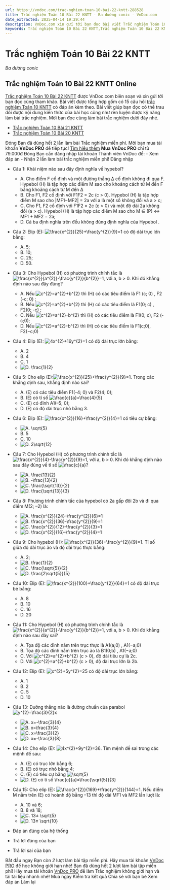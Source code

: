 ```yaml
---
url: https://vndoc.com/trac-nghiem-toan-10-bai-22-kntt-288528
title: Trắc nghiệm Toán 10 Bài 22 KNTT - Ba đường conic - VnDoc.com
date_extracted: 2025-04-14 19:29:44
description: VnDoc.com xin gửi tới bạn đọc bài viết Trắc nghiệm Toán 10 Bài 22 KNTT. Mời các bạn cùng tham khảo chi tiết.
keywords: Trắc nghiệm Toán 10 Bài 22 KNTT,Trắc nghiệm Toán 10 Bài 22 KNTT online,trắc nghiệm toán 10,trắc nghiệm toán 10 KNTT,toán 10,toán lớp 10,toán 10 KNTT,toán 10 bài 22,Ba đường conic
---
```


# Trắc nghiệm Toán 10 Bài 22 KNTT
 _Ba đường conic_
## Trắc nghiệm Toán 10 Bài 22 KNTT Online
[Trắc nghiệm Toán 10 Bài 22 KNTT](<https://vndoc.com/trac-nghiem-toan-10-bai-22-kntt-288528>) được VnDoc.com biên soạn và xin gửi tới bạn đọc cùng tham khảo. Bài viết được tổng hợp gồm có 15 câu hỏi [trắc nghiệm Toán 10 KNTT](<https://vndoc.com/test-mon-toan-lop10>) có đáp án kèm theo. Bài viết giúp bạn đọc có thể trau dồi được nội dung kiến thức của bài học cũng như rèn luyện được kỹ năng làm bài trắc nghiệm. Mời bạn đọc cùng làm bài trắc nghiệm dưới đây nhé.
  * [Trắc nghiệm Toán 10 Bài 21 KNTT](<https://vndoc.com/trac-nghiem-toan-10-bai-21-kntt-288521>)
  * [Trắc nghiệm Toán 10 Bài 20 KNTT](<https://vndoc.com/trac-nghiem-toan-10-bai-20-kntt-288516>)

Đóng
Bạn đã dùng hết 2 lần làm bài Trắc nghiệm miễn phí. Mời bạn mua tài khoản **VnDoc PRO** để tiếp tục\! [Tìm hiểu thêm](</pro>)
**Mua VnDoc PRO** chỉ từ 79.000đ
Đóng
Bạn cần đăng nhập tài khoản Thành viên VnDoc để:
\- Xem đáp án
\- Nhận 2 lần làm bài trắc nghiệm miễn phí\!
Đăng nhập 
  * Câu 1:
Khái niệm nào sau đây định nghĩa về hypebol?
    * A. Cho điểm F cố định và một đường thẳng ∆ cố định không đi qua F. Hypebol \(H\) là tập hợp các điểm M sao cho khoảng cách từ M đến F bằng khoảng cách từ M đến ∆
    * B. Cho F1, F2 cố định với F1F2 = 2c \(c > 0\). Hypebol \(H\) là tập hợp điểm M sao cho |MF1−MF2| = 2a với a là một số không đổi và a > c;
    * C. Cho F1, F2 cố định với F1F2 = 2c \(c > 0\) và một độ dài 2a không đổi \(a > c\). Hypebol \(H\) là tập hợp các điểm M sao cho M ∈ \(P\) ⇔ MF1 + MF2 = 2a;
    * D. Cả ba định nghĩa trên đều không đúng định nghĩa của Hypebol .
  * Câu 2:
Elip \(E\): ![\\frac{x^{2}}{25}+\\frac{y^{2}}{9}=1](https://tex.vdoc.vn?tex=%5Cfrac%7Bx%5E%7B2%7D%7D%7B25%7D%2B%5Cfrac%7By%5E%7B2%7D%7D%7B9%7D%3D1) có độ dài trục lớn bằng:
    * A. 5;
    * B. 10;
    * C. 25;
    * D. 50.
  * Câu 3:
Cho Hypebol \(H\) có phương trình chính tắc là ![\\frac{x^{2}}{a^{2}}-\\frac{y^{2}}{b^{2}}=1](https://tex.vdoc.vn?tex=%5Cfrac%7Bx%5E%7B2%7D%7D%7Ba%5E%7B2%7D%7D-%5Cfrac%7By%5E%7B2%7D%7D%7Bb%5E%7B2%7D%7D%3D1), với a, b > 0\. Khi đó khẳng định nào sau đây đúng?
    * A. Nếu ![c^{2}=a^{2}+b^{2}](https://tex.vdoc.vn?tex=c%5E%7B2%7D%3Da%5E%7B2%7D%2Bb%5E%7B2%7D) thì \(H\) có các tiêu điểm là F1 \(c; 0\) , F2 \(-c; 0\) ;
    * B. Nếu ![c^{2}=a^{2}+b^{2}](https://tex.vdoc.vn?tex=c%5E%7B2%7D%3Da%5E%7B2%7D%2Bb%5E%7B2%7D) thì \(H\) có các tiêu điểm là F1\(0; c\) , F2\(0; -c\) ;
    * C. Nếu ![c^{2}=a^{2}-b^{2}](https://tex.vdoc.vn?tex=c%5E%7B2%7D%3Da%5E%7B2%7D-b%5E%7B2%7D) thì \(H\) có các tiêu điểm là F1\(0; c\), F2 \(-c;0\);
    * D. Nếu ![c^{2}=a^{2}-b^{2}](https://tex.vdoc.vn?tex=c%5E%7B2%7D%3Da%5E%7B2%7D-b%5E%7B2%7D) thì \(H\) có các tiêu điểm là F1\(c;0\), F2\(−c;0\)
  * Câu 4:
Elip \(E\): ![4x^{2}+16y^{2}=1](https://tex.vdoc.vn?tex=4x%5E%7B2%7D%2B16y%5E%7B2%7D%3D1) có độ dài trục lớn bằng:
    * A. 2
    * B. 4
    * C. 1
    * ![D. \\frac{1}{2}](https://tex.vdoc.vn?tex=D.%20%5Cfrac%7B1%7D%7B2%7D)
  * Câu 5:
Cho elip \(E\):![\\frac{x^{2}}{25}+\\frac{y^{2}}{9}=1](https://tex.vdoc.vn?tex=%5Cfrac%7Bx%5E%7B2%7D%7D%7B25%7D%2B%5Cfrac%7By%5E%7B2%7D%7D%7B9%7D%3D1). Trong các khẳng định sau, khẳng định nào sai?
    * A. \(E\) có các tiêu điểm F1\(–4; 0\) và F2\(4; 0\);
    * B. \(E\) có tỉ số ![\\frac{c}{a}=\\frac{4}{5}](https://tex.vdoc.vn?tex=%5Cfrac%7Bc%7D%7Ba%7D%3D%5Cfrac%7B4%7D%7B5%7D)
    * C. \(E\) có đỉnh A1\(–5; 0\);
    * D. \(E\) có độ dài trục nhỏ bằng 3.
  * Câu 6:
Elip \(E\): ![\\frac{x^{2}}{16}+\\frac{y^{2}}{4}=1](https://tex.vdoc.vn?tex=%5Cfrac%7Bx%5E%7B2%7D%7D%7B16%7D%2B%5Cfrac%7By%5E%7B2%7D%7D%7B4%7D%3D1) có tiêu cự bằng:
    * ![A. \\sqrt{5}](https://tex.vdoc.vn?tex=A.%20%5Csqrt%7B5%7D)
    * B. 5
    * C. 10
    * ![D. 2\\sqrt{12}](https://tex.vdoc.vn?tex=D.%202%5Csqrt%7B12%7D)
  * Câu 7:
Cho Hypebol \(H\) có phương trình chính tắc là ![\\frac{x^{2}}{4}-\\frac{y^{2}}{9}=1](https://tex.vdoc.vn?tex=%5Cfrac%7Bx%5E%7B2%7D%7D%7B4%7D-%5Cfrac%7By%5E%7B2%7D%7D%7B9%7D%3D1), với a, b > 0\. Khi đó khẳng định nào sau đây đúng về tỉ số ![\\frac{c}{a}](https://tex.vdoc.vn?tex=%5Cfrac%7Bc%7D%7Ba%7D)?
    * ![A. \\frac{13}{2}](https://tex.vdoc.vn?tex=A.%20%5Cfrac%7B13%7D%7B2%7D)
    * ![B. -\\frac{13}{2}](https://tex.vdoc.vn?tex=B.%20-%5Cfrac%7B13%7D%7B2%7D)
    * ![C. \\frac{\\sqrt{13}}{2}](https://tex.vdoc.vn?tex=C.%20%5Cfrac%7B%5Csqrt%7B13%7D%7D%7B2%7D)
    * ![D. \\frac{\\sqrt{13}}{3}](https://tex.vdoc.vn?tex=D.%20%5Cfrac%7B%5Csqrt%7B13%7D%7D%7B3%7D)
  * Câu 8:
Phương trình chính tắc của hypebol có 2a gấp đôi 2b và đi qua điểm M\(2; –2\) là:
    * ![A. \\frac{x^{2}}{24}-\\frac{y^{2}}{6}=1](https://tex.vdoc.vn?tex=A.%20%5Cfrac%7Bx%5E%7B2%7D%7D%7B24%7D-%5Cfrac%7By%5E%7B2%7D%7D%7B6%7D%3D1)
    * ![B. \\frac{x^{2}}{36}-\\frac{y^{2}}{9}=1](https://tex.vdoc.vn?tex=B.%20%5Cfrac%7Bx%5E%7B2%7D%7D%7B36%7D-%5Cfrac%7By%5E%7B2%7D%7D%7B9%7D%3D1)
    * ![C. \\frac{x^{2}}{12}-\\frac{y^{2}}{3}=1](https://tex.vdoc.vn?tex=C.%20%5Cfrac%7Bx%5E%7B2%7D%7D%7B12%7D-%5Cfrac%7By%5E%7B2%7D%7D%7B3%7D%3D1)
    * ![D. \\frac{x^{2}}{16}-\\frac{y^{2}}{4}=1](https://tex.vdoc.vn?tex=D.%20%5Cfrac%7Bx%5E%7B2%7D%7D%7B16%7D-%5Cfrac%7By%5E%7B2%7D%7D%7B4%7D%3D1)
  * Câu 9:
Cho hypebol \(H\): ![\\frac{x^{2}}{36}+\\frac{y^{2}}{9}=1](https://tex.vdoc.vn?tex=%5Cfrac%7Bx%5E%7B2%7D%7D%7B36%7D%2B%5Cfrac%7By%5E%7B2%7D%7D%7B9%7D%3D1). Tỉ số giữa độ dài trục ảo và độ dài trục thực bằng:
    * A. 2;
    * ![B. \\frac{1}{2}](https://tex.vdoc.vn?tex=B.%20%5Cfrac%7B1%7D%7B2%7D)
    * ![C. \\frac{\\sqrt{5}}{2}](https://tex.vdoc.vn?tex=C.%20%5Cfrac%7B%5Csqrt%7B5%7D%7D%7B2%7D)
    * ![D. \\frac{2\\sqrt{5}}{5}](https://tex.vdoc.vn?tex=D.%20%5Cfrac%7B2%5Csqrt%7B5%7D%7D%7B5%7D)
  * Câu 10:
Elip \(E\): ![\\frac{x^{2}}{100}+\\frac{y^{2}}{64}=1](https://tex.vdoc.vn?tex=%5Cfrac%7Bx%5E%7B2%7D%7D%7B100%7D%2B%5Cfrac%7By%5E%7B2%7D%7D%7B64%7D%3D1) có độ dài trục bé bằng:
    * A. 8
    * B. 10
    * C. 16
    * D. 20
  * Câu 11:
Cho Hypebol \(H\) có phương trình chính tắc là ![\\frac{x^{2}}{a^{2}}-\\frac{y^{2}}{b^{2}}=1](https://tex.vdoc.vn?tex=%5Cfrac%7Bx%5E%7B2%7D%7D%7Ba%5E%7B2%7D%7D-%5Cfrac%7By%5E%7B2%7D%7D%7Bb%5E%7B2%7D%7D%3D1), với a, b > 0\. Khi đó khẳng định nào sau đây sai?
    * A. Tọa độ các đỉnh nằm trên trục thực là A1\(a;0\) , A1\(−a;0\)
    * B. Tọa độ các đỉnh nằm trên trục ảo là B1\(0;b\) , A1\(−a;0\)
    * C. Với ![c^{2}=a^{2}+b^{2}](https://tex.vdoc.vn?tex=c%5E%7B2%7D%3Da%5E%7B2%7D%2Bb%5E%7B2%7D) \(c > 0\), độ dài tiêu cự là 2c.
    * D. Với ![c^{2}=a^{2}+b^{2}](https://tex.vdoc.vn?tex=c%5E%7B2%7D%3Da%5E%7B2%7D%2Bb%5E%7B2%7D) \(c > 0\), độ dài trục lớn là 2b.
  * Câu 12:
Elip \(E\): ![x^{2}+5y^{2}=25](https://tex.vdoc.vn?tex=x%5E%7B2%7D%2B5y%5E%7B2%7D%3D25) có độ dài trục lớn bằng:
    * A. 1
    * B. 2
    * C. 5
    * D. 10
  * Câu 13:
Đường thẳng nào là đường chuẩn của parabol ![y^{2}=\\frac{3}{2}x](https://tex.vdoc.vn?tex=y%5E%7B2%7D%3D%5Cfrac%7B3%7D%7B2%7Dx)
    * ![A. x=-\\frac{3}{4}](https://tex.vdoc.vn?tex=A.%20x%3D-%5Cfrac%7B3%7D%7B4%7D)
    * ![B. x=\\frac{3}{4}](https://tex.vdoc.vn?tex=B.%20x%3D%5Cfrac%7B3%7D%7B4%7D)
    * ![C. x=\\frac{3}{2}](https://tex.vdoc.vn?tex=C.%20x%3D%5Cfrac%7B3%7D%7B2%7D)
    * ![D. x=-\\frac{3}{8}](https://tex.vdoc.vn?tex=D.%20x%3D-%5Cfrac%7B3%7D%7B8%7D)
  * Câu 14:
Cho elip \(E\): ![4x^{2}+9y^{2}=36](https://tex.vdoc.vn?tex=4x%5E%7B2%7D%2B9y%5E%7B2%7D%3D36). Tìm mệnh đề sai trong các mệnh đề sau:
    * A. \(E\) có trục lớn bằng 6;
    * B. \(E\) có trục nhỏ bằng 4;
    * C. \(E\) có tiêu cự bằng ![\\sqrt{5}](https://tex.vdoc.vn?tex=%5Csqrt%7B5%7D)
    * ![D. \(E\) có tỉ số \\frac{c}{a}=\\frac{\\sqrt{5}}{3}](https://tex.vdoc.vn?tex=D.%20\(E\)%20c%C3%B3%20t%E1%BB%89%20s%E1%BB%91%20%5Cfrac%7Bc%7D%7Ba%7D%3D%5Cfrac%7B%5Csqrt%7B5%7D%7D%7B3%7D)
  * Câu 15:
Cho elip \(E\): ![\\frac{x^{2}}{169}+\\frac{y^{2}}{144}=1](https://tex.vdoc.vn?tex=%5Cfrac%7Bx%5E%7B2%7D%7D%7B169%7D%2B%5Cfrac%7By%5E%7B2%7D%7D%7B144%7D%3D1). Nếu điểm M nằm trên \(E\) có hoành độ bằng –13 thì độ dài MF1 và MF2 lần lượt là:
    * A. 10 và 6;
    * B. 8 và 18;
    * ![C. 13± \\sqrt{5}](https://tex.vdoc.vn?tex=C.%2013%C2%B1%20%5Csqrt%7B5%7D)
    * ![D. 13± \\sqrt{10}](https://tex.vdoc.vn?tex=D.%2013%C2%B1%20%5Csqrt%7B10%7D)

  * Đáp án đúng của hệ thống
  * Trả lời đúng của bạn
  * Trả lời sai của bạn

Bắt đầu ngay
Bạn còn _2_ lượt làm bài tập miễn phí. Hãy mua tài khoản [VnDoc PRO](</pro>) để học không giới hạn nhé\!  Bạn đã dùng hết 2 lượt làm bài tập miễn phí\! Hãy mua tài khoản [VnDoc PRO](</pro>) để làm Trắc nghiệm không giới hạn và tải tài liệu nhanh nhé\!  Mua ngay
Kiểm tra kết quả Chia sẻ với bạn bè Xem đáp án Làm lại
